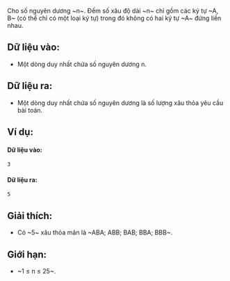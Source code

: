 Cho số nguyên dương ~n~. Đếm số xâu độ dài ~n~ chỉ gồm các ký tự ~A, B~ (có thể chỉ có một loại ký tự) trong đó không có hai ký tự ~A~ đứng liền nhau.

## Dữ liệu vào:
- Một dòng duy nhất chứa số nguyên dương n.

## Dữ liệu ra:
- Một dòng duy nhất chứa số nguyên dương là số lượng xâu thỏa yêu cầu bài toán.

## Ví dụ:
#### Dữ liệu vào:
```
3
```

#### Dữ liệu ra:
```
5
```

## Giải thích:
- Có ~5~ xâu thỏa mãn là ~ABA; ABB; BAB; BBA; BBB~.

## Giới hạn:
- ~1 ≤ n ≤ 25~.
